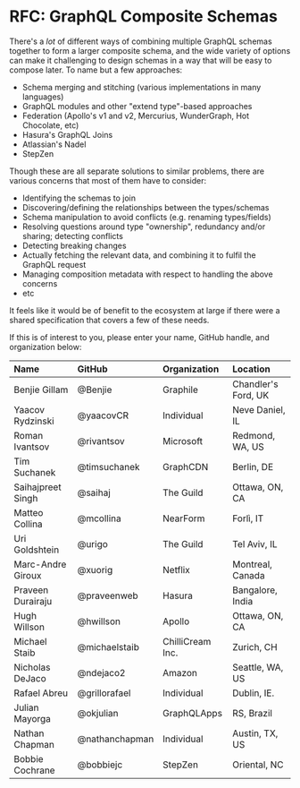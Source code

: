 # RFC: GraphQL Composite Schemas

There's a _lot_ of different ways of combining multiple GraphQL schemas together to form a larger composite schema, and the wide variety of options can make it challenging to design schemas in a way that will be easy to compose later. To name but a few approaches:

- Schema merging and stitching (various implementations in many languages)
- GraphQL modules and other "extend type"-based approaches
- Federation (Apollo's v1 and v2, Mercurius, WunderGraph, Hot Chocolate, etc)
- Hasura's GraphQL Joins
- Atlassian's Nadel
- StepZen

Though these are all separate solutions to similar problems, there are various concerns that most of them have to consider:

- Identifying the schemas to join
- Discovering/defining the relationships between the types/schemas
- Schema manipulation to avoid conflicts (e.g. renaming types/fields)
- Resolving questions around type "ownership", redundancy and/or sharing; detecting conflicts
- Detecting breaking changes
- Actually fetching the relevant data, and combining it to fulfil the GraphQL request
- Managing composition metadata with respect to handling the above concerns
- etc

It feels like it would be of benefit to the ecosystem at large if there were a shared specification that covers a few of these needs.

If this is of interest to you, please enter your name, GitHub handle, and organization below:

<!-- prettier-ignore -->
| Name              | GitHub         | Organization     | Location            |
| :---------------- | :------------- | :--------------- | :------------------ |
| Benjie Gillam     | @Benjie        | Graphile         | Chandler's Ford, UK |
| Yaacov Rydzinski  | @yaacovCR      | Individual       | Neve Daniel, IL     |
| Roman Ivantsov    | @rivantsov     | Microsoft        | Redmond, WA, US     |
| Tim Suchanek      | @timsuchanek   | GraphCDN         | Berlin, DE          |
| Saihajpreet Singh | @saihaj        | The Guild        | Ottawa, ON, CA      |
| Matteo Collina    | @mcollina      | NearForm         | Forlì, IT           |
| Uri Goldshtein    | @urigo         | The Guild        | Tel Aviv, IL        |
| Marc-Andre Giroux | @xuorig        | Netflix          | Montreal, Canada    |
| Praveen Durairaju | @praveenweb    | Hasura           | Bangalore, India    |
| Hugh Willson      | @hwillson      | Apollo           | Ottawa, ON, CA      |
| Michael Staib     | @michaelstaib  | ChilliCream Inc. | Zurich, CH          |
| Nicholas DeJaco   | @ndejaco2      | Amazon           | Seattle, WA, US     |
| Rafael Abreu      | @grillorafael  | Individual       | Dublin, IE.         |
| Julian Mayorga    | @okjulian      | GraphQLApps      | RS, Brazil          |
| Nathan Chapman    | @nathanchapman | Individual       | Austin, TX, US      |
| Bobbie Cochrane   | @bobbiejc      | StepZen          | Oriental, NC        |
